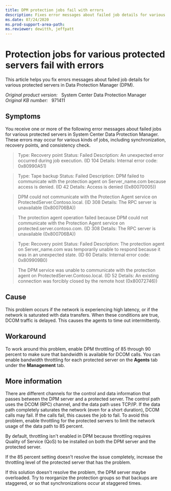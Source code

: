 ```yaml
---
title: DPM protection jobs fail with errors
description: Fixes error messages about failed job details for various protected servers occur in Data Protection Manager. 
ms.date: 07/24/2020
ms.prod-support-area-path: 
ms.reviewer: dewitth, jeffpatt
---
```

# Protection jobs for various protected servers fail with errors

This article helps you fix errors messages about failed job details for various protected servers in Data Protection Manager (DPM).

_Original product version:_ &nbsp; System Center Data Protection Manager  
_Original KB number:_ &nbsp; 971411

## Symptoms

You receive one or more of the following error messages about failed jobs for various protected servers in System Center Data Protection Manager. These errors may occur for various kinds of jobs, including synchronization, recovery points, and consistency check.

> Type: Recovery point Status: Failed Description: An unexpected error occurred during job execution. (ID 104 Details: Internal error code: 0x80990A51)

> Type: Tape backup Status: Failed Description: DPM failed to communicate with the protection agent on Server_name.com because access is denied. (ID 42 Details: Access is denied (0x80070005))

> DPM could not communicate with the Protection Agent service on ProtectedServer.Contoso.local. (ID 308 Details: The RPC server is unavailable (0x800706BA))

> The protection agent operation failed because DPM could not communicate with the Protection Agent service on protected.server.contoso.com. (ID 308 Details: The RPC server is unavailable (0x800706BA))

> Type: Recovery point Status: Failed Description: The protection agent on Server_name.com was temporarily unable to respond because it was in an unexpected state. (ID 60 Details: Internal error code: 0x809909B0)

> The DPM service was unable to communicate with the protection agent on ProtectedServer.Contoso.local. (ID 52 Details: An existing connection was forcibly closed by the remote host (0x80072746))

## Cause

This problem occurs if the network is experiencing high latency, or if the network is saturated with data transfers. When these conditions are true, DCOM traffic is delayed. This causes the agents to time out intermittently.

## Workaround

To work around this problem, enable DPM throttling of 85 through 90 percent to make sure that bandwidth is available for DCOM calls. You can enable bandwidth throttling for each protected server on the **Agents** tab under the **Management** tab.

## More information

There are different channels for the control and data information that passes between the DPM server and a protected server. The control path uses the DCOM (RPC) channel, and the data path uses TCP/IP. If the data path completely saturates the network (even for a short duration), DCOM calls may fail. If the calls fail, this causes the job to fail. To avoid this problem, enable throttling for the protected servers to limit the network usage of the data path to 85 percent.

By default, throttling isn't enabled in DPM because throttling requires Quality of Service (QoS) to be installed on both the DPM server and the protected server.

If the 85 percent setting doesn't resolve the issue completely, increase the throttling level of the protected server that has the problem.

If this solution doesn't resolve the problem, the DPM server maybe overloaded. Try to reorganize the protection groups so that backups are staggered, or so that synchronizations occur at staggered times.
